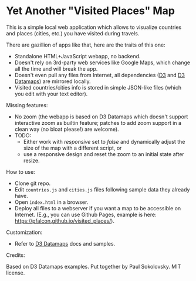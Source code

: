 # Yet Another "Visited Places" Map

This is a simple local web application which allows to visualize countries
and places (cities, etc.) you have visited during travels.

There are gazillion of apps like that, here are the traits of this one:

* Standalone HTML+JavaScript webapp, no backend.
* Doesn't rely on 3rd-party web services like Google Maps, which change all
  the time and will break the app.
* Doesn't even pull any files from Internet, all dependencies
  ([D3](https://d3js.org/) and
  [D3 Datamaps](https://github.com/markmarkoh/datamaps)) are mirrored
  locally.
* Visited countries/cities info is stored in simple JSON-like files (which
  you edit with your text editor).

Missing features:

* No zoom (the webapp is based on D3 Datamaps which doesn't support
  interactive zoom as builtin feature; patches to add zoom support in
  a clean way (no bloat please!) are welcome).
* TODO:
  * Either work with _responsive_ set to _false_ and dynamically adjust the size of the map with a different script, or
  * use a responsive design and reset the zoom to an initial state after resize. 

How to use:

* Clone git repo.
* Edit `countries.js` and `cities.js` files following sample data they
  already have.
* Open `index.html` in a browser.
* Deploy all files to a webserver if you want a map to be accessible on
  Internet. (E.g., you can use Github Pages, example is here:
  https://pfalcon.github.io/visited_places/).

Customization:

* Refer to [D3 Datamaps](http://datamaps.github.io/) docs and samples.

Credits:

Based on D3 Datamaps examples. Put together by Paul Sokolovsky. MIT
license.
